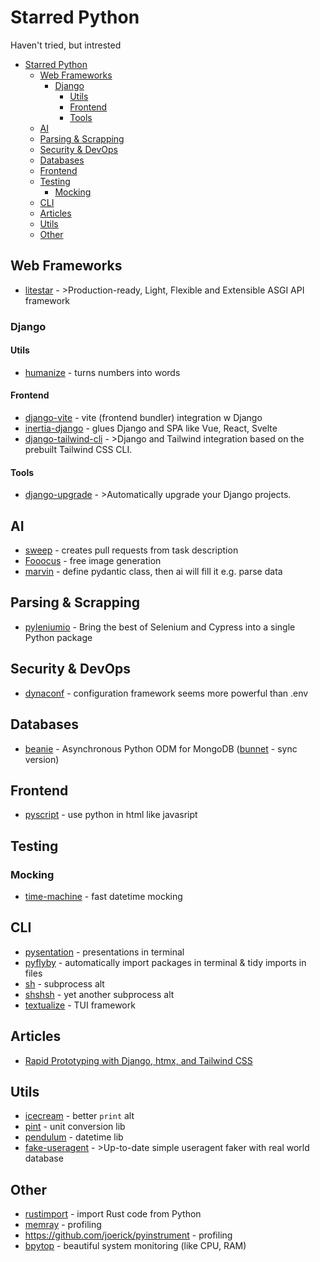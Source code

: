 # Starred Python

Haven't tried, but intrested

<!-- TOC -->
* [Starred Python](#starred-python)
  * [Web Frameworks](#web-frameworks-)
    * [Django](#django)
      * [Utils](#utils)
      * [Frontend](#frontend)
      * [Tools](#tools)
  * [AI](#ai)
  * [Parsing & Scrapping](#parsing--scrapping)
  * [Security & DevOps](#security--devops)
  * [Databases](#databases)
  * [Frontend](#frontend-1)
  * [Testing](#testing)
    * [Mocking](#mocking)
  * [CLI](#cli)
  * [Articles](#articles)
  * [Utils](#utils-1)
  * [Other](#other)
<!-- TOC -->

## Web Frameworks 

- [litestar](https://litestar.dev/) - >Production-ready, Light, Flexible and Extensible ASGI API framework


### Django

#### Utils

- [humanize](https://docs.djangoproject.com/en/4.2/ref/contrib/humanize/) - turns numbers into words

#### Frontend

- [django-vite](https://github.com/MrBin99/django-vite) - vite (frontend bundler) integration w Django
- [inertia-django](https://github.com/inertiajs/inertia-django) - glues Django and SPA like Vue, React, Svelte
- [django-tailwind-cli](https://github.com/oliverandrich/django-tailwind-cli) - >Django and Tailwind integration based on the prebuilt Tailwind CSS CLI.

#### Tools

- [django-upgrade](https://github.com/adamchainz/django-upgrade/tree/main) - >Automatically upgrade your Django projects.


## AI

- [sweep](https://github.com/sweepai/sweep) - creates pull requests from task description
- [Fooocus](https://github.com/lllyasviel/Fooocus) - free image generation
- [marvin](https://github.com/PrefectHQ/marvin) - define pydantic class, then ai will fill it e.g. parse data

## Parsing & Scrapping

- [pyleniumio](https://github.com/ElSnoMan/pyleniumio) - Bring the best of Selenium and Cypress into a single Python package

## Security & DevOps

- [dynaconf](https://github.com/dynaconf/dynaconf) - configuration framework seems more powerful than .env

## Databases

- [beanie](https://github.com/roman-right/beanie) - Asynchronous Python ODM for MongoDB ([bunnet](https://github.com/roman-right/bunnet) - sync version)

## Frontend

- [pyscript](https://github.com/pyscript/pyscript) - use python in html like javasript


## Testing

### Mocking

- [time-machine](https://github.com/adamchainz/time-machine) - fast datetime mocking

## CLI

- [pysentation](https://github.com/mimseyedi/pysentation) - presentations in terminal
- [pyflyby](https://deshaw.github.io/pyflyby/) - automatically import packages in terminal & tidy imports in files
- [sh](https://sh.readthedocs.io/en/latest/) - subprocess alt
- [shshsh](https://github.com/zqqqqz2000/shshsh) - yet another subprocess alt
- [textualize](https://www.textualize.io/) - TUI framework

## Articles

- [Rapid Prototyping with Django, htmx, and Tailwind CSS](https://testdriven.io/blog/django-htmx-tailwind/)

## Utils

- [icecream](https://github.com/gruns/icecream) - better `print` alt
- [pint](https://pint.readthedocs.io/en/stable/) - unit conversion lib
- [pendulum](https://pendulum.eustace.io/) - datetime lib
- [fake-useragent](https://github.com/fake-useragent/fake-useragent) - >Up-to-date simple useragent faker with real world database



## Other

- [rustimport](https://pypi.org/project/rustimport/) - import Rust code from Python
- [memray](https://github.com/bloomberg/memray) - profiling
- https://github.com/joerick/pyinstrument - profiling
- [bpytop](https://github.com/aristocratos/bpytop) - beautiful system monitoring (like CPU, RAM)
